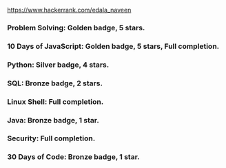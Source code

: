 https://www.hackerrank.com/edala_naveen

### Problem Solving: Golden badge, 5 stars.
### 10 Days of JavaScript: Golden badge, 5 stars, Full completion.
### Python: Silver badge, 4 stars.
### SQL: Bronze badge, 2 stars.
### Linux Shell: Full completion.
### Java: Bronze badge, 1 star.
### Security: Full completion.
### 30 Days of Code: Bronze badge, 1 star.
